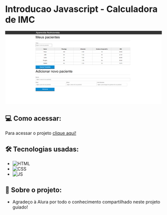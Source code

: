 # Introducao Javascript - Calculadora de IMC
<img src="./cover.png">

## :computer: Como acessar:

Para acessar o projeto [clique aqui!](https://letzc.github.io/Introducao-javascript/)

## 🛠️ Tecnologias usadas:
- ![HTML](https://img.shields.io/badge/HTML5-E34F26?style=for-the-badge&logo=html5&logoColor=white)
- ![CSS](https://img.shields.io/badge/CSS3-1572B6?style=for-the-badge&logo=css3&logoColor=white)
- ![JS](https://img.shields.io/badge/JavaScript-F7DF1E?style=for-the-badge&logo=javascript&logoColor=black)

## 📄 Sobre o projeto:
- Agradeço à Alura por todo o conhecimento compartilhado neste projeto guiado!
